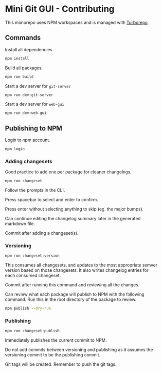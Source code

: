 # Mini Git GUI - Contributing

This monorepo uses NPM workspaces and is managed with [Turborepo](https://turbo.build/repo).

## Commands

Install all dependencies.

```bash
npm install
```

Build all packages.

```bash
npm run build
```

Start a dev server for `git-server`

```bash
npm run dev:git-server
```

Start a dev server for `web-gui`

```bash
npm run dev:web-gui
```

## Publishing to NPM

Login to npm account.

```bash
npm login
```

### Adding changesets

Good practice to add one per package for cleaner changelogs.

```bash
npm run changeset
```

Follow the prompts in the CLI.

Press spacebar to select and enter to confirm.

Press enter without selecting anything to skip (eg. the major bumps).

Can continue editing the changelog summary later in the generated markdown file.

Commit after adding a changeset(s).

### Versioning

```bash
npm run changeset:version
```

This consumes all changesets, and updates to the most appropriate semver version based on those changesets. It also writes changelog entries for each consumed changeset.

Commit after running this command and reviewing all the changes.

Can review what each package will publish to NPM with the following command. Run this in the root directory of the package to review.

```bash
npm publish --dry-run
```

### Publishing

```bash
npm run changeset:publish
```

Immediately publishes the current commit to NPM.

Do not add commits between versioning and publishing as it assumes the versioning commit to be the publishing commit.

Git tags will be created. Remember to push the git tags.

